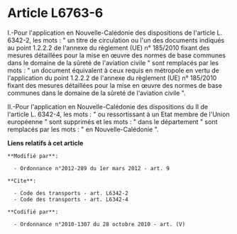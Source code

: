 # Article L6763-6

I.-Pour l'application en Nouvelle-Calédonie des dispositions de l'article L. 6342-2, les mots : " un titre de circulation ou
l'un des documents indiqués au point 1.2.2.2 de l'annexe du règlement (UE) n° 185/2010 fixant des mesures détaillées pour la
mise en œuvre des normes de base communes dans le domaine de la sûreté de l'aviation civile " sont remplacés par les mots : "
un document équivalent à ceux requis en métropole en vertu de l'application du point 1.2.2.2 de l'annexe du règlement (UE) n°
185/2010 fixant des mesures détaillées pour la mise en œuvre des normes de base communes dans le domaine de la sûreté de
l'aviation civile ". 

II.-Pour l'application en Nouvelle-Calédonie des dispositions du II de l'article L. 6342-4, les mots : " ou ressortissant à
un Etat membre de l'Union européenne " sont supprimés et les mots : " dans le département " sont remplacés par les mots : "
en Nouvelle-Calédonie ".

**Liens relatifs à cet article**

	**Modifié par**:

	  - Ordonnance n°2012-289 du 1er mars 2012 - art. 9

	**Cite**:

	  - Code des transports - art. L6342-2
	  - Code des transports - art. L6342-4

	**Codifié par**:

	  - Ordonnance n°2010-1307 du 28 octobre 2010 - art. (V)
